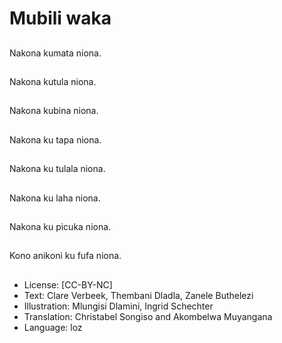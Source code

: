 # Mubili waka

##
Nakona kumata niona.

##
Nakona kutula niona.

##
Nakona kubina niona.

##
Nakona ku tapa niona.

##
Nakona ku tulala niona.

##
Nakona ku laha niona.

##
Nakona ku picuka niona.

##
Kono anikoni ku fufa niona.

##
* License: [CC-BY-NC]
* Text: Clare Verbeek, Thembani Dladla, Zanele Buthelezi
* Illustration: Mlungisi Dlamini, Ingrid Schechter
* Translation: Christabel Songiso and Akombelwa Muyangana
* Language: loz
